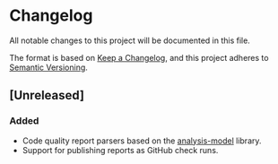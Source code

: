 # Changelog
All notable changes to this project will be documented in this file.

The format is based on [Keep a Changelog](https://keepachangelog.com/en/1.0.0/),
and this project adheres to [Semantic Versioning](https://semver.org/spec/v2.0.0.html).

## [Unreleased]

### Added
- Code quality report parsers based on the [analysis-model](https://github.com/jenkinsci/analysis-model) library.
- Support for publishing reports as GitHub check runs.